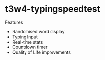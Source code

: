 # t3w4-typingspeedtest

Features
- Randomised word display
- Typing Input
- Real-time stats
- Countdown timer
- Quality of Life improvements